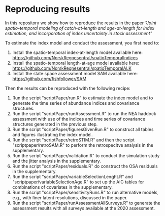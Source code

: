# Reproducing results

In this repository we show how to reproduce the results in the paper
<em>"Joint spatio-temporal modeling of catch-at-length and age-at-length for index estimation, and incorporation of index uncertainty in stock assessment"</em>


To estimate the index model and conduct the assessment, you first need to:

  1) Install the spatio-temporal index-at-length model available here: https://github.com/NorskRegnesentral/spatioTemporalIndices
  2) Install the spatio-temporal length-at-age model available here:
  https://github.com/NorskRegnesentral/spatioTemporalALK
  3) Install the state space assessment model SAM available here: https://github.com/fishfollower/SAM


Then the results can be reproduced with the following recipe:

  1) Run the script "scriptPaper/run.R" to estimate the index model and to generate the time series of abundance indices and covariance structures.
  2) Run the script "scriptPaper/runAssessment.R" to run the NEA haddock assessment with use of the indices and time series of covariance structures generated in the previous step. 
  3) Run the script "scriptPaper/figuresGivenRun.R" to construct all tables and figures illustrating the index model.
  4) Run the script "scriptPaper/retroSTIM.R" and then the script "scriptpaper/retroSAM.R" to perform the retrospecitve analysis in the supplementary.
  5) Run the script "scriptPaper/validation.R" to conduct the simulation study and the jitter analysis in the supplementary.
  6) Run the script "scriptPaper/residuals.R" do construct the OSA residuals in the supplementary. 
  7) Run the script "scriptPaper/variableSelectionLenght.R" and "scriptpaper/variableSelectionAge.R" to set up the AIC tables for combinations of covariates in the supplementary.
  8) Run the script "scriptPaper/sensitivityRuns.R" to run alternative models, e.g., with finer latent resolutions, discussed in the paper.
  9) Run the script "scriptPaper/runAssessmentAllSurveys.R" to generate the assessment results with all surveys available at the 2020 assessment.
